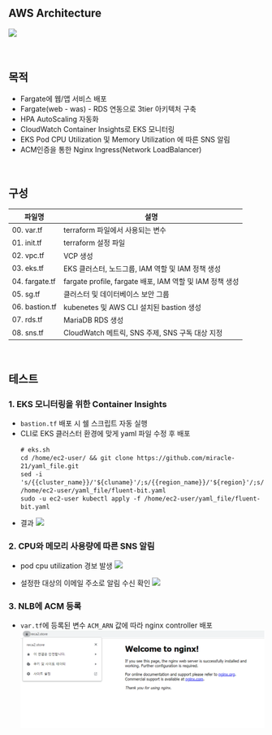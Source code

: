 

## AWS Architecture
![](https://blog.kakaocdn.net/dn/oZf6t/btsqaOVMFL4/qQvh47Bmgr1xjWHI5uafl1/img.png)

</br>

## 목적
- Fargate에 웹/앱 서비스 배포
- Fargate(web - was) - RDS 연동으로 3tier 아키텍처 구축
- HPA AutoScaling 자동화
- CloudWatch Container Insights로 EKS 모니터링
- EKS Pod CPU Utilization 및 Memory Utilization 에 따른 SNS 알림
- ACM인증을 통한 Nginx Ingress(Network LoadBalancer)

</br>

## 구성

| 파일명 | 설명
|----------|-------------|
| 00. var.tf | terraform 파일에서 사용되는 변수
| 01. init.tf | terraform 설정 파일
| 02. vpc.tf | VCP 생성
| 03. eks.tf | EKS 클러스터, 노드그룹, IAM 역할 및 IAM 정책 생성
| 04. fargate.tf | fargate profile, fargate 배포, IAM 역할 및 IAM 정책 생성
| 05. sg.tf | 클러스터 및 데이터베이스 보안 그룹
| 06. bastion.tf | kubenetes 및 AWS CLI 설치된 bastion 생성
| 07. rds.tf | MariaDB RDS 생성
| 08. sns.tf | CloudWatch 메트릭, SNS 주제, SNS 구독 대상 지정

</br>

## 테스트
### 1. EKS 모니터링을 위한 Container Insights
- `bastion.tf` 배포 시 쉘 스크립트 자동 실행
- CLI로 EKS 클러스터 환경에 맞게 yaml 파일 수정 후 배포
    ```shell
    # eks.sh
    cd /home/ec2-user/ && git clone https://github.com/miracle-21/yaml_file.git
    sed -i 's/{{cluster_name}}/'${cluname}'/;s/{{region_name}}/'${region}'/;s/{{http_server_toggle}}/"'${FluentBitHttpServer}'"/;s/{{http_server_port}}/"'${FluentBitHttpPort}'"/;s/{{read_from_head}}/"'${FluentBitReadFromHead}'"/;s/{{read_from_tail}}/"'${FluentBitReadFromTail}'"/' /home/ec2-user/yaml_file/fluent-bit.yaml
    sudo -u ec2-user kubectl apply -f /home/ec2-user/yaml_file/fluent-bit.yaml
    ```
- 결과
![](https://www.notion.so/image/https%3A%2F%2Fs3-us-west-2.amazonaws.com%2Fsecure.notion-static.com%2F1be6d548-d848-4188-be45-102bfc850bf9%2FUntitled.png?table=block&id=19be1a0a-79be-4923-beae-6ce1793ada94&spaceId=cc6b48d6-be76-4361-8bea-8b30f3dbb173&width=2000&userId=a76a5c56-e9bb-4960-9bde-6c74de610921&cache=v2)



### 2. CPU와 메모리 사용량에 따른 SNS 알림
- pod cpu utilization 경보 발생
![](https://www.notion.so/image/https%3A%2F%2Fs3-us-west-2.amazonaws.com%2Fsecure.notion-static.com%2Ffb038882-0036-4964-85a9-673bc6988a96%2FUntitled.png?table=block&id=790f1cfc-5857-4897-9216-00c3e239d341&spaceId=cc6b48d6-be76-4361-8bea-8b30f3dbb173&width=2000&userId=a76a5c56-e9bb-4960-9bde-6c74de610921&cache=v2)

- 설정한 대상의 이메일 주소로 알림 수신 확인
![](https://www.notion.so/image/https%3A%2F%2Fs3-us-west-2.amazonaws.com%2Fsecure.notion-static.com%2Fc15d9dcf-ff46-4474-8939-49f616358b5a%2FUntitled.png?table=block&id=e04b4d5b-f00c-497d-9078-468f60b665d1&spaceId=cc6b48d6-be76-4361-8bea-8b30f3dbb173&width=2000&userId=a76a5c56-e9bb-4960-9bde-6c74de610921&cache=v2)

### 3. NLB에 ACM 등록
- `var.tf`에 등록된 변수 `ACM_ARN` 값에 따라 nginx controller 배포
![](image-2.png)

